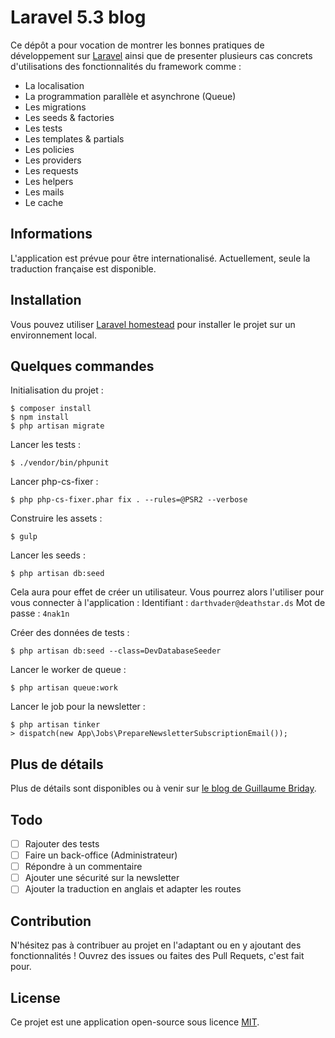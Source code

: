 # Laravel 5.3 blog

Ce dépôt a pour vocation de montrer les bonnes pratiques de développement sur [Laravel](http://laravel.com/) ainsi que de presenter plusieurs cas concrets d'utilisations des fonctionnalités du framework comme :

- La localisation
- La programmation parallèle et asynchrone (Queue)
- Les migrations
- Les seeds & factories
- Les tests
- Les templates & partials
- Les policies
- Les providers
- Les requests
- Les helpers
- Les mails
- Le cache

## Informations

L'application est prévue pour être internationalisé. Actuellement, seule la traduction française est disponible.

## Installation

Vous pouvez utiliser [Laravel homestead](https://laravel.com/docs/5.3/homestead) pour installer le projet sur un environnement local.

## Quelques commandes

Initialisation du projet :
```
$ composer install
$ npm install
$ php artisan migrate
```

Lancer les tests :
```
$ ./vendor/bin/phpunit
```

Lancer php-cs-fixer :
```
$ php php-cs-fixer.phar fix . --rules=@PSR2 --verbose
```

Construire les assets :
```
$ gulp
```

Lancer les seeds :
```
$ php artisan db:seed
```

Cela aura pour effet de créer un utilisateur. Vous pourrez alors l'utiliser pour vous connecter à l'application :
Identifiant : ```darthvader@deathstar.ds```
Mot de passe : ```4nak1n```

Créer des données de tests :
```
$ php artisan db:seed --class=DevDatabaseSeeder
```

Lancer le worker de queue :
```
$ php artisan queue:work
```

Lancer le job pour la newsletter :
```
$ php artisan tinker
> dispatch(new App\Jobs\PrepareNewsletterSubscriptionEmail());
```

## Plus de détails

Plus de détails sont disponibles ou à venir sur [le blog de Guillaume Briday](https://blog.guillaumebriday.fr).

## Todo

- [ ] Rajouter des tests
- [ ] Faire un back-office (Administrateur)
- [ ] Répondre à un commentaire
- [ ] Ajouter une sécurité sur la newsletter
- [ ] Ajouter la traduction en anglais et adapter les routes

## Contribution

N'hésitez pas à contribuer au projet en l'adaptant ou en y ajoutant des fonctionnalités ! Ouvrez des issues ou faites des Pull Requets, c'est fait pour.

## License

Ce projet est une application open-source sous licence [MIT](http://opensource.org/licenses/MIT).
